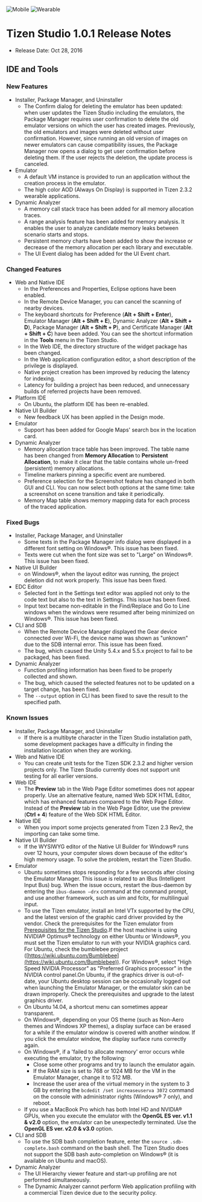 ![Mobile](./media/mobile_s_wn.png) ![Wearable](./media/wearable_s_wn.png)

# Tizen Studio 1.0.1 Release Notes

- Release Date: Oct 28, 2016

## IDE and Tools

### New Features

- Installer, Package Manager, and Uninstaller
  - The Confirm dialog for deleting the emulator has been updated: when user updates the Tizen Studio including the emulators, the Package Manager requires user confirmation to delete the old emulator versions on which the user has created images. Previously, the old emulators and images were deleted without user confirmation. However, since running an old version of images on newer emulators can cause compatibility issues, the Package Manager now opens a dialog to get user confirmation before deleting them. If the user rejects the deletion, the update process is canceled.
- Emulator
  - A default VM instance is provided to run an application without the creation process in the emulator.
  - The high color AOD (Always On Display) is supported in Tizen 2.3.2 wearable applications.
- Dynamic Analyzer
  - A memory call stack trace has been added for all memory allocation traces.
  - A range analysis feature has been added for memory analysis. It enables the user to analyze candidate memory leaks between scenario starts and stops.
  - Persistent memory charts have been added to show the increase or decrease of the memory allocation per each library and executable.
  - The UI Event dialog has been added for the UI Event chart.

### Changed Features

- Web and Native IDE
  - In the Preferences and Properties, Eclipse options have been enabled.
  - In the Remote Device Manager, you can cancel the scanning of nearby devices.
  - The keyboard shortcuts for Preference (**Alt + Shift + Enter**), Emulator Manager (**Alt + Shift + E**), Dynamic Analyzer (**Alt + Shift + D**), Package Manager (**Alt + Shift + P**), and Certificate Manager (**Alt + Shift + C**) have been added. You can see the shortcut information in the **Tools** menu in the Tizen Studio.
  - In the Web IDE, the directory structure of the widget package has been changed.
  - In the Web application configuration editor, a short description of the privilege is displayed.
  - Native project creation has been improved by reducing the latency for indexing.
  - Latency for building a project has been reduced, and unnecessary builds of referred projects have been removed.
- Platform IDE
  - On Ubuntu, the platform IDE has been re-enabled.
- Native UI Builder
  - New feedback UX has been applied in the Design mode.
- Emulator
  - Support has been added for Google Maps' search box in the location card.
- Dynamic Analyzer
  - Memory allocation trace table has been improved. The table name has been changed from **Memory Allocation** to **Persistent Allocation**, to make it clear that the table contains whole un-freed (persistent) memory allocations.
  - Timeline markers pinning a specific event are numbered.
  - Preference selection for the Screenshot feature has changed in both GUI and CLI. You can now select both options at the same time: take a screenshot on scene transition and take it periodically.
  - Memory Map table shows memory mapping data for each process of the traced application.

### Fixed Bugs

- Installer, Package Manager, and Uninstaller
  - Some texts in the Package Manager info dialog were displayed in a different font setting on Windows®. This issue has been fixed.
  - Texts were cut when the font size was set to "Large" on Windows®. This issue has been fixed.
- Native UI Builder
  - on Windows®, when the layout editor was running, the project deletion did not work properly. This issue has been fixed.
- EDC Editor
  - Selected font in the Settings text editor was applied not only to the code text but also to the text in Settings. This issue has been fixed.
  - Input text became non-editable in the Find/Replace and Go to Line windows when the windows were resumed after being minimized on Windows®. This issue has been fixed.
- CLI and SDB
  - When the Remote Device Manager displayed the Gear device connected over Wi-Fi, the device name was shown as "unknown" due to the SDB internal error. This issue has been fixed.
  - The bug, which caused the Unity 5.4.x and 5.5.x project to fail to be packaged, has been fixed.
- Dynamic Analyzer
  - Function profiling information has been fixed to be properly collected and shown.
  - The bug, which caused the selected features not to be updated on a target change, has been fixed.
  - The `--output` option in CLI has been fixed to save the result to the specified path.

### Known Issues

- Installer, Package Manager, and Uninstaller
  - If there is a multibyte character in the Tizen Studio installation path, some development packages have a difficulty in finding the installation location when they are working.
- Web and Native IDE
  - You can create unit tests for the Tizen SDK 2.3.2 and higher version projects only. The Tizen Studio currently does not support unit testing for all earlier versions.
- Web IDE
  - The **Preview** tab in the Web Page Editor sometimes does not appear properly. Use an alternative feature, named Web SDK HTML Editor, which has enhanced features compared to the Web Page Editor. Instead of the **Preview** tab in the Web Page Editor, use the preview (**Ctrl + 4**) feature of the Web SDK HTML Editor.
- Native IDE
  - When you import some projects generated from Tizen 2.3 Rev2, the importing can take some time.
- Native UI Builder
  - If the WYSIWYG editor of the Native UI Builder for Windows® runs over 12 hours, your computer slows down because of the editor's high memory usage. To solve the problem, restart the Tizen Studio.
- Emulator
  - Ubuntu sometimes stops responding for a few seconds after closing the Emulator Manager. This issue is related to an IBus (Intelligent Input Bus) bug. When the issue occurs, restart the ibus-daemon by entering the `ibus-daemon –drx` command at the command prompt, and use another framework, such as uim and fcitx, for multilingual input.
  - To use the Tizen emulator, install an Intel VTx supported by the CPU, and the latest version of the graphic card driver provided by the vendor. Check the prerequisites for the Tizen emulator from [Prerequisites for the Tizen Studio](https://developer.tizen.org/development/tizen-studio/download/installing-tizen-studio/prerequisites).If the host machine is using NVIDIA® Optimus® technology on either Ubuntu or Windows®, you must set the Tizen emulator to run with your NVIDIA graphics card. For Ubuntu, check the bumblebee project ([https://wiki.ubuntu.com/Bumblebee](https://wiki.ubuntu.com/Bumblebee)). For Windows®, select "High Speed NVIDIA Processor" as "Preferred Graphics processor" in the NVIDIA control panel.On Ubuntu, if the graphics driver is out-of-date, your Ubuntu desktop session can be occasionally logged out when launching the Emulator Manager, or the emulator skin can be drawn improperly. Check the prerequisites and upgrade to the latest graphics driver.
  - On Ubuntu 14.04, a shortcut menu can sometimes appear transparent.
  - On Windows®, depending on your OS theme (such as Non-Aero themes and Windows XP themes), a display surface can be erased for a while if the emulator window is covered with another window. If you click the emulator window, the display surface runs correctly again.
  - On Windows®, if a 'failed to allocate memory' error occurs while executing the emulator, try the following:
    - Close some other programs and try to launch the emulator again.
    - If the RAM size is set to 768 or 1024 MB for the VM in the Emulator Manager, change it to 512 MB.
    - Increase the user area of the virtual memory in the system to 3 GB by entering the `bcdedit /set increaseuserva 3072` command on the console with administrator rights (Windows® 7 only), and reboot.
  - If you use a MacBook Pro which has both Intel HD and NVIDIA® GPUs, when you execute the emulator with the **OpenGL ES ver. v1.1 & v2.0** option, the emulator can be unexpectedly terminated. Use the **OpenGL ES ver. v2.0 & v3.0** option.
- CLI and SDB
  - To use the SDB bash completion feature, enter the `source .sdb-complete.bash` command on the bash shell. The Tizen Studio does not support the SDB bash auto-completion on Windows® (it is available on Ubuntu and macOS).
- Dynamic Analyzer
  - The UI Hierarchy viewer feature and start-up profiling are not performed simultaneously.
  - The Dynamic Analyzer cannot perform Web application profiling with a commercial Tizen device due to the security policy.
